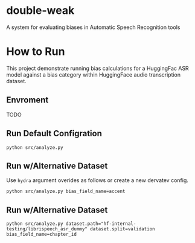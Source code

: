 # double-weak
A system for evaluating biases in Automatic Speech Recognition tools


# How to Run
This project demonstrate running bias calculations for a HuggingFac ASR model against a bias category within HuggingFace audio transcription dataset.

## Envroment
TODO

## Run Default Configration
```
python src/analyze.py
```


## Run w/Alternative Dataset
Use `hydra` argument overides as follows or create a new dervatev config.
```
python src/analyze.py bias_field_name=accent
```

## Run w/Alternative Dataset

```
python src/analyze.py dataset.path="hf-internal-testing/librispeech_asr_dummy" dataset.split=validation bias_field_name=chapter_id
```